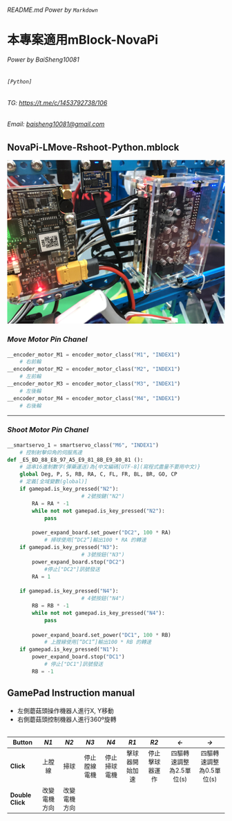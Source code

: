 ###### README.md Power by `Markdown`
# 本專案適用mBlock-NovaPi
###### _Power by BaiSheng10081_
###### `[Python]`
###### TG: https://t.me/c/1453792738/106
###### Email: baisheng10081@gmail.com
## **NovaPi-LMove-Rshoot-Python.mblock**

<img src="READMEData/IMG_1057.jpeg" alt="NovaPi">

### ***Move Motor Pin Chanel***
```python
__encoder_motor_M1 = encoder_motor_class("M1", "INDEX1")
    # 右前輪
__encoder_motor_M2 = encoder_motor_class("M2", "INDEX1")
    # 左前輪
__encoder_motor_M3 = encoder_motor_class("M3", "INDEX1")
    # 左後輪
__encoder_motor_M4 = encoder_motor_class("M4", "INDEX1")
    # 右後輪
```
---
### ***Shoot Motor Pin Chanel***
```python
__smartservo_1 = smartservo_class("M6", "INDEX1")
    # 控制射擊仰角的伺服馬達
def _E5_BD_88_E8_97_A5_E9_81_8B_E9_80_81 (): 
    # 這串16進制數字(彈藥運送)為{中文編碼[UTF-8](寫程式盡量不要用中文)}
    global Deg, P, S, RB, RA, C, FL, FR, BL, BR, GO, CP
    # 定義[全域變數(global)]
    if gamepad.is_key_pressed("N2"):
                        # 2號按鍵("N2")
        RA = RA * -1
        while not not gamepad.is_key_pressed("N2"):
            pass

        power_expand_board.set_power("DC2", 100 * RA)
            # 掃球使用[“DC2”]輸出100 * RA 的轉速
    if gamepad.is_key_pressed("N3"):
                        # 3號按鈕("N3")
        power_expand_board.stop("DC2")
            #停止["DC2"]訊號發送
        RA = 1

    if gamepad.is_key_pressed("N4"):
                        # 4號按鈕("N4")
        RB = RB * -1
        while not not gamepad.is_key_pressed("N4"):
            pass

        power_expand_board.set_power("DC1", 100 * RB)
            # 上膛線使用[“DC1”]輸出100 * RB 的轉速
    if gamepad.is_key_pressed("N1"):
        power_expand_board.stop("DC1")
            # 停止["DC1"]訊號發送
        RB = -1
```
## GamePad Instruction manual
* 左側蘑菇頭操作機器人進行X, Y移動
* 右側蘑菇頭控制機器人進行360º旋轉
<br></br>

| **Button** | *N1*| *N2*| *N3*| *N4*| *R1*| *R2*| *<-*| *->*|
|-|:-:|:-:|:-:|:-:|:--:|:-:|:-:|:-:|
| **Click**   | 上膛線| 掃球| 停止膛線電機| 停止掃球電機| 擊球器開始加速| 停止擊球器運作| 四驅轉速調整為2.5單位(s)| 四驅轉速調整為0.5單位(s)|
| **Double Click**| 改變電機方向| 改變電機方向| 
